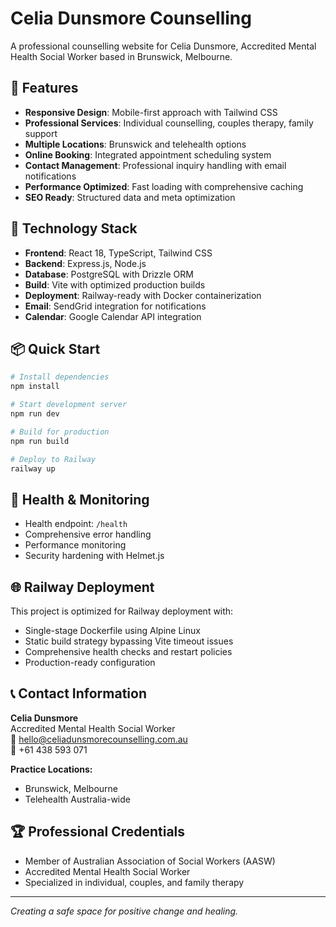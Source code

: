 # Celia Dunsmore Counselling

A professional counselling website for Celia Dunsmore, Accredited Mental Health Social Worker based in Brunswick, Melbourne.

## 🌟 Features

- **Responsive Design**: Mobile-first approach with Tailwind CSS
- **Professional Services**: Individual counselling, couples therapy, family support
- **Multiple Locations**: Brunswick and telehealth options
- **Online Booking**: Integrated appointment scheduling system
- **Contact Management**: Professional inquiry handling with email notifications
- **Performance Optimized**: Fast loading with comprehensive caching
- **SEO Ready**: Structured data and meta optimization

## 🚀 Technology Stack

- **Frontend**: React 18, TypeScript, Tailwind CSS
- **Backend**: Express.js, Node.js
- **Database**: PostgreSQL with Drizzle ORM
- **Build**: Vite with optimized production builds
- **Deployment**: Railway-ready with Docker containerization
- **Email**: SendGrid integration for notifications
- **Calendar**: Google Calendar API integration

## 📦 Quick Start

```bash
# Install dependencies
npm install

# Start development server
npm run dev

# Build for production
npm run build

# Deploy to Railway
railway up
```

## 🏥 Health & Monitoring

- Health endpoint: `/health`
- Comprehensive error handling
- Performance monitoring
- Security hardening with Helmet.js

## 🌐 Railway Deployment

This project is optimized for Railway deployment with:
- Single-stage Dockerfile using Alpine Linux
- Static build strategy bypassing Vite timeout issues
- Comprehensive health checks and restart policies
- Production-ready configuration

## 📞 Contact Information

**Celia Dunsmore**  
Accredited Mental Health Social Worker  
📧 hello@celiadunsmorecounselling.com.au  
📱 +61 438 593 071  

**Practice Locations:**
- Brunswick, Melbourne
- Telehealth Australia-wide

## 🏆 Professional Credentials

- Member of Australian Association of Social Workers (AASW)
- Accredited Mental Health Social Worker
- Specialized in individual, couples, and family therapy

---

*Creating a safe space for positive change and healing.*
